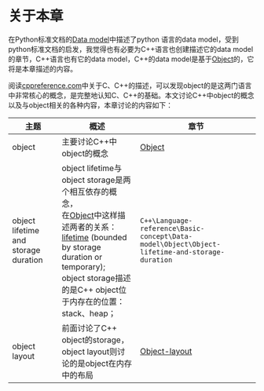 # 关于本章

在Python标准文档的[Data model](https://docs.python.org/3/reference/datamodel.html)中描述了python 语言的data model，受到python标准文档的启发，我觉得也有必要为C++语言也创建描述它的data model的章节，C++语言也有它的data model，C++的data model是基于[Object](https://en.cppreference.com/w/cpp/language/object)的，它将是本章描述的内容。

阅读[cppreference.com](https://en.cppreference.com/)中关于C、C++的描述，可以发现object的是这两门语言中非常核心的概念，是完整地认知C、C++的基础。本文讨论C++中object的概念以及与object相关的各种内容，本章讨论的内容如下：

| 主题                                 | 概述                                                         | 章节                                                         |
| ------------------------------------ | ------------------------------------------------------------ | ------------------------------------------------------------ |
| object                               | 主要讨论C++中object的概念                                    | [Object](./Object.md)                                        |
| object lifetime and storage duration | object lifetime与object storage是两个相互依存的概念，<br>在[Object](https://en.cppreference.com/w/cpp/language/object)中这样描述两者的关系：<br>[lifetime](https://en.cppreference.com/w/cpp/language/lifetime) (bounded by storage duration or temporary); <br/>object storage描述的是C++ object位于内存在的位置：stack、heap； | `C++\Language-reference\Basic-concept\Data-model\Object\Object-lifetime-and-storage-duration` |
| object layout                        | 前面讨论了C++ object的storage，object layout则讨论的是object在内存中的布局 | [Object-layout](./Object-layout/index.md)                    |



